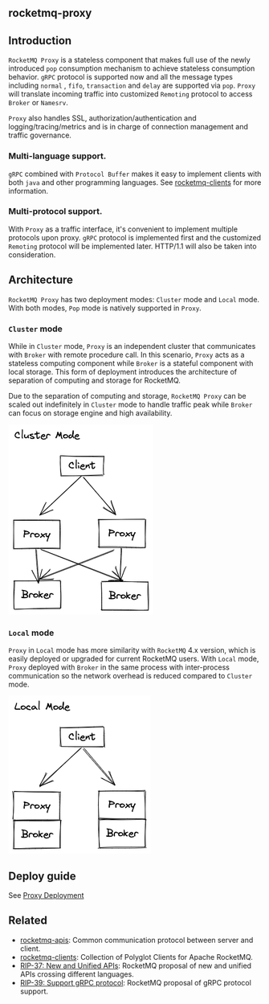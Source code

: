 rocketmq-proxy
--------

## Introduction

`RocketMQ Proxy` is a stateless component that makes full use of the newly introduced `pop` consumption mechanism to
achieve stateless consumption behavior. `gRPC` protocol is supported now and all the message types including `normal`
, `fifo`, `transaction` and `delay` are supported via `pop`. `Proxy` will translate incoming traffic into
customized `Remoting` protocol to access `Broker` or `Namesrv`.

`Proxy` also handles SSL, authorization/authentication and logging/tracing/metrics and is in charge of connection
management and traffic governance.

### Multi-language support.

`gRPC` combined with `Protocol Buffer` makes it easy to implement clients with both `java` and other programming
languages. See [rocketmq-clients](https://github.com/apache/rocketmq-clients) for more information.

### Multi-protocol support.

With `Proxy` as a traffic interface, it's convenient to implement multiple protocols upon proxy. `gRPC` protocol is
implemented first and the customized `Remoting` protocol will be implemented later. HTTP/1.1 will also be taken into
consideration.

## Architecture

`RocketMQ Proxy` has two deployment modes: `Cluster` mode and `Local` mode. With both modes, `Pop` mode is natively supported
in `Proxy`.

### `Cluster` mode

While in `Cluster` mode, `Proxy` is an independent cluster that communicates with `Broker` with remote procedure call. In
this scenario, `Proxy` acts as a stateless computing component while `Broker` is a stateful component with local
storage. This form of deployment introduces the architecture of separation of computing and storage for RocketMQ.

Due to the separation of computing and storage, `RocketMQ Proxy` can be scaled out indefinitely in `Cluster` mode to
handle traffic peak while `Broker` can focus on storage engine and high availability.

![](../docs/en/images/rocketmq_proxy_cluster_mode.png)

### `Local` mode

`Proxy` in `Local` mode has more similarity with `RocketMQ` 4.x version, which is easily deployed or upgraded for
current RocketMQ users. With `Local` mode, `Proxy` deployed with `Broker` in the same process with inter-process
communication so the network overhead is reduced compared to `Cluster` mode.

![](../docs/en/images/rocketmq_proxy_local_mode.png)

## Deploy guide

See [Proxy Deployment](../docs/en/proxy/deploy_guide.md)

## Related

* [rocketmq-apis](https://github.com/apache/rocketmq-apis): Common communication protocol between server and client.
* [rocketmq-clients](https://github.com/apache/rocketmq-clients): Collection of Polyglot Clients for Apache RocketMQ.
* [RIP-37: New and Unified APIs](https://shimo.im/docs/m5kv92OeRRU8olqX): RocketMQ proposal of new and unified APIs
  crossing different languages.
* [RIP-39: Support gRPC protocol](https://shimo.im/docs/gXqmeEPYgdUw5bqo): RocketMQ proposal of gRPC protocol support.